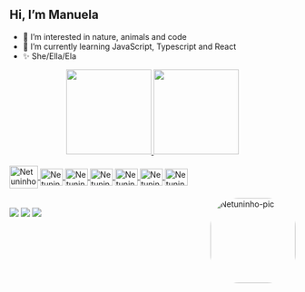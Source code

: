 ## Hi, I’m Manuela
- 👀 I’m interested in nature, animals and code
- 🌱 I’m currently learning JavaScript, Typescript and React
- ✨ She/Ella/Ela

<div align="center">
  <a href="https://github.com/netuninho">
  <img height="150em" src="https://github-readme-stats.vercel.app/api?username=netuninho&show_icons=true&theme=nightowl&include_all_commits=true&count_private=true"/>
  <img height="150em" src="https://github-readme-stats.vercel.app/api/top-langs/?username=netuninho&layout=compact&langs_count=7&theme=nightowl "/>
</div>

<div style="display: inline_block"><br>
  <img align="center" alt="Netuninho-Python" height="40" width="50" src="https://cdn.jsdelivr.net/gh/devicons/devicon/icons/php/php-original.svg">
  <img align="center" alt="Netuninho-HTML" height="30" width="40" src="https://cdn.jsdelivr.net/gh/devicons/devicon/icons/html5/html5-original.svg">
  <img align="center" alt="Netuninho-CSS" height="30" width="40" src="https://cdn.jsdelivr.net/gh/devicons/devicon/icons/css3/css3-original.svg">
  <img align="center" alt="Netuninho-Bootstrap" height="30" width="40" src="https://cdn.jsdelivr.net/gh/devicons/devicon/icons/bootstrap/bootstrap-original.svg">
  <img align="center" alt="Netuninho-JavaScript" height="30" width="40" src="https://cdn.jsdelivr.net/gh/devicons/devicon/icons/javascript/javascript-original.svg">
  <img align="center" alt="Netuninho-Typescript" height="30" width="40" src="https://cdn.jsdelivr.net/gh/devicons/devicon/icons/typescript/typescript-original.svg">
  <img align="center" alt="Netuninho-React" height="30" width="40" src="https://cdn.jsdelivr.net/gh/devicons/devicon/icons/react/react-original.svg">                     
  </div>
  
  <div style="display: inline_block"> <br>
     <img align="right" alt="Netuninho-pic" height="150" style="border-radius:50px;" src="https://i.picasion.com/pic91/035a6f6789ddee122d40696c58ced675.gif">
  </div>
  
  <div> <br>
  <a href="https://www.instagram.com/netuninho/?hl=pt-br" target="_blank"><img src="https://img.shields.io/badge/-Instagram-%23E4405F?style=for-the-badge&logo=instagram&logoColor=white" target="_blank"></a>
  <a href = "mailto:manuelass.dev@gmail.com"><img src="https://img.shields.io/badge/-Gmail-%23333?style=for-the-badge&logo=gmail&logoColor=white" target="_blank"></a>
  <a href="https://www.linkedin.com/in/manuela-silva-588ab71a4/" target="_blank"><img src="https://img.shields.io/badge/-LinkedIn-%230077B5?style=for-the-badge&logo=linkedin&logoColor=white" target="_blank"></a> 
<!--- ![Snake animation](https://github.com/netuninho/netuninho/blob/output/github-contribution-grid-snake.svg) --->
 
  </div>
 
 
<!---
netuninho/netuninho is a ✨ special ✨ repository because its `README.md` (this file) appears on your GitHub profile.
You can click the Preview link to take a look at your changes.
--->
